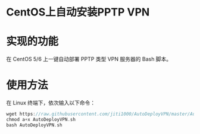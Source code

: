 # CentOS上自动安装PPTP VPN

# 实现的功能
在 CentOS 5/6 上一键自动部署 PPTP 类型 VPN 服务器的 Bash 脚本。


# 使用方法
在 Linux 终端下，依次输入以下命令：
```c
wget https://raw.githubusercontent.com/jiti1000/AutoDeployVPN/master/AutoDeployVPN.sh --no-check-certificate
chmod a+x AutoDeployVPN.sh
bash AutoDeployVPN.sh 
```


